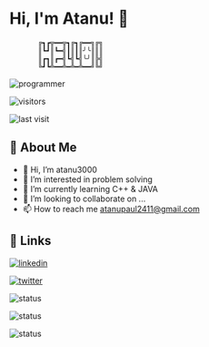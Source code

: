 # Hi, I'm Atanu! 👋

           ╔┓┏╦━━╦┓╔┓╔━━╗╔╗
           ║┗┛║┗━╣┃║┃║╯╰║║║
           ║┏┓║┏━╣┗╣┗╣╰╯║╠╣
           ╚┛┗╩━━╩━╩━╩━━╝╚╝ 
![programmer](https://cdn.dribbble.com/users/1162077/screenshots/3848914/programmer.gif) 


![visitors](https://komarev.com/ghpvc/?username=atanu3000&style=flat&labelColor=black&logo=awesomelists&label=PROFILE+VIEWS&color=fc620f) 

![last visit](https://img.shields.io/github/last-commit/aritraroy24/aritraroy24?logo=markdown&label=LAST+UPDATE&color=FDCD0F&style=flat) 
## 🚀 About Me
- 👋 Hi, I’m atanu3000
- 👀 I’m interested in problem solving
- 🌱 I’m currently learning C++ & JAVA
- 💞️ I’m looking to collaborate on ...
- 📫 How to reach me atanupaul2411@gmail.com



## 🔗 Links

[![linkedin](https://img.shields.io/badge/linkedin-0A66C2?style=for-the-badge&logo=linkedin&logoColor=white)](https://www.linkedin.com/in/atanu-paul-b1212b219/)

[![twitter](https://img.shields.io/badge/twitter-1DA1F2?style=for-the-badge&logo=twitter&logoColor=white)](https://mobile.twitter.com/AtanuPa04588410) 

![status](https://github-readme-stats.vercel.app/api/top-langs?username=atanu3000&show_icons=true&locale=en&layout=compact) 

![status](https://github-readme-stats.vercel.app/api?username=atanu3000&show_icons=true&locale=en)

![status](https://github-readme-streak-stats.herokuapp.com/?user=atanu3000&)



<!---
atanu3000/atanu3000 is a ✨ special ✨ repository because its `README.md` (this file) appears on your GitHub profile.
You can click the Preview link to take a look at your changes.
--->
